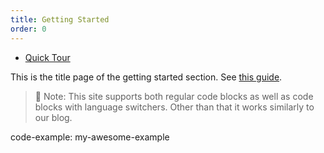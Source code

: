 ```yaml
---
title: Getting Started
order: 0
---
```


- [Quick Tour](getting-started/quick-tour)

This is the title page of the getting started section. See [this guide](https://documentation.divio.com/tutorials/).

> 👋 Note: This site supports both regular code blocks as well as code blocks with language switchers. Other than that it works similarly to our blog.

code-example: my-awesome-example
